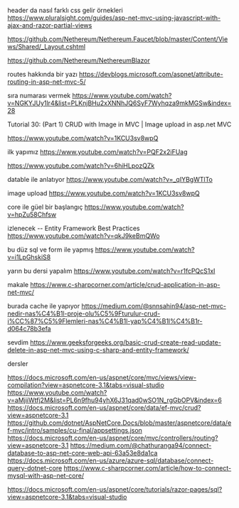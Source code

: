﻿header da nasıl farklı css gelir örnekleri https://www.pluralsight.com/guides/asp-net-mvc-using-javascript-with-ajax-and-razor-partial-views

https://github.com/Nethereum/Nethereum.Faucet/blob/master/Content/Views/Shared/_Layout.cshtml

https://github.com/Nethereum/NethereumBlazor

routes hakkında bir yazı https://devblogs.microsoft.com/aspnet/attribute-routing-in-asp-net-mvc-5/


sıra numarası vermek 
https://www.youtube.com/watch?v=NGKYJUy1lr4&list=PLKnjBHu2xXNNhJQ6SyF7Wyhqza9mkMGSw&index=28


Tutorial 30: (Part 1) CRUD with Image in MVC | Image upload in asp.net MVC

https://www.youtube.com/watch?v=1KCU3sv8wpQ


ilk yapımız 
https://www.youtube.com/watch?v=PQF2x2iFUag

https://www.youtube.com/watch?v=6hiHLpozQZk


datable ile  anlatıyor 
https://www.youtube.com/watch?v=_qIYBgWTlTo


image upload 
https://www.youtube.com/watch?v=1KCU3sv8wpQ


core ile güel bir başlangıç
https://www.youtube.com/watch?v=hpZu58Chfsw


izlenecek -- Entity Framework Best Practices 
https://www.youtube.com/watch?v=qkJ9keBmQWo


bu düz sql ve form ile yapmış 
https://www.youtube.com/watch?v=i1LpGhskiS8


yarın bu dersi yapalım 
https://www.youtube.com/watch?v=r1fcPQcS1xI




makale 
https://www.c-sharpcorner.com/article/crud-application-in-asp-net-mvc/

burada cache ile yapıyor 
https://medium.com/@snnsahin94/asp-net-mvc-nedir-nas%C4%B1l-proje-olu%C5%9Fturulur-crud-i%CC%87%C5%9Flemleri-nas%C4%B1l-yap%C4%B1l%C4%B1r-d064c78b3efa


sevdim
https://www.geeksforgeeks.org/basic-crud-create-read-update-delete-in-asp-net-mvc-using-c-sharp-and-entity-framework/


dersler 

https://docs.microsoft.com/en-us/aspnet/core/mvc/views/view-compilation?view=aspnetcore-3.1&tabs=visual-studio
https://www.youtube.com/watch?v=aMjiiWtfj2M&list=PL6n9fhu94yhX6J31qad0wSO1N_rgGbOPV&index=6
https://docs.microsoft.com/en-us/aspnet/core/data/ef-mvc/crud?view=aspnetcore-3.1
https://github.com/dotnet/AspNetCore.Docs/blob/master/aspnetcore/data/ef-mvc/intro/samples/cu-final/appsettings.json
https://docs.microsoft.com/en-us/aspnet/core/mvc/controllers/routing?view=aspnetcore-3.1
https://medium.com/@chathuranga94/connect-database-to-asp-net-core-web-api-63a53e8da1ca
https://docs.microsoft.com/en-us/azure/azure-sql/database/connect-query-dotnet-core
https://www.c-sharpcorner.com/article/how-to-connect-mysql-with-asp-net-core/

https://docs.microsoft.com/en-us/aspnet/core/tutorials/razor-pages/sql?view=aspnetcore-3.1&tabs=visual-studio